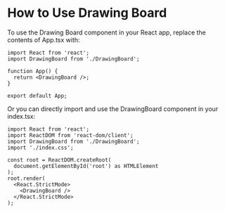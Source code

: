 # How to Use Drawing Board

To use the Drawing Board component in your React app, replace the contents of App.tsx with:

```tsx
import React from 'react';
import DrawingBoard from './DrawingBoard';

function App() {
  return <DrawingBoard />;
}

export default App;
```

Or you can directly import and use the DrawingBoard component in your index.tsx:

```tsx
import React from 'react';
import ReactDOM from 'react-dom/client';
import DrawingBoard from './DrawingBoard';
import './index.css';

const root = ReactDOM.createRoot(
  document.getElementById('root') as HTMLElement
);
root.render(
  <React.StrictMode>
    <DrawingBoard />
  </React.StrictMode>
);
```